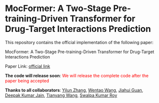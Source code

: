 # MocFormer: A Two-Stage Pre-training-Driven Transformer for Drug-Target Interactions Prediction
 
This repository contains the official implementation of the following paper:

MocFormer: A Two-Stage Pre-training-Driven Transformer for Drug-Target Interactions Prediction

Paper Link: <a href="https://www.biorxiv.org/content/10.1101/2023.09.13.557595v3" rel="nofollow">official link</a>

<strong>The code will release soon</strong>: <font color="red">We will release the complete code after the paper being accepted</font>

<strong>Thanks to all collaborators</strong>: <a href="https://medpg.cuhk.edu.cn/en/node/51" rel="nofollow">Yilun Zhang</a>, <a href="https://anywherehope.com" rel="nofollow">Wentao Wang</a>, <a href="https://medpg.cuhk.edu.cn/en/node/70" rel="nofollow">Jiahui Guan</a>, <a href="https://scholar.google.co.in/citations?user=QfuuEmcAAAAJ&hl=en" rel="nofollow">Deepak Kumar Jain</a>, <a href="https://wangt0716.github.io/" rel="nofollow">Tianyang Wang</a>, <a href="https://swalpa.github.io/" rel="nofollow">Swalpa Kumar Roy</a>
